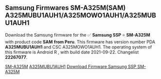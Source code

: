 <h2>Samsung Firmwares SM-A325M(SAM) A325MUBU1AUH1/A325MOWO1AUH1/A325MUBU1AUH1</h2>
Download the Samsung firmware for the ✅ <strong>Samsung SSP </strong> ⭐ <strong>SM-A325M</strong> with product code <strong>SAM</strong> <strong> from Peru</strong>. This firmware has version number PDA <strong>A325MUBU1AUH1</strong> and CSC A325MOWO1AUH1. The operating system of this firmware is Android R , with build date 2021-09-22. Changelist <strong>22267077</strong>.


[SM-A325M](https://samfirm.shop/samsung/model/SM-A325M)
[A325MUBU1AUH1](https://samfirm.shop/samsung/pda/A325MUBU1AUH1)
[Download Firmware Samsung SSP SM-A325M](https://samfirm.shop/samsung/firmware/458885)
